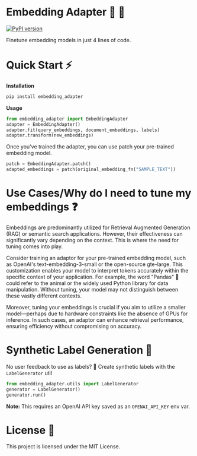 # Embedding Adapter 💬 📐

[![PyPI version](https://img.shields.io/pypi/v/embedding-adapter.svg)](https://pypi.org/project/embedding-adapter/)

Finetune embedding models in just 4 lines of code.

# Quick Start ⚡
**Installation**
```bash
pip install embedding_adapter
```
**Usage**
```python
from embedding_adapter import EmbeddingAdapter
adapter = EmbeddingAdapter()
adapter.fit(query_embeddings, document_embeddings, labels)
adapter.transform(new_embeddings)
```

Once you've trained the adapter, you can use patch your pre-trained embedding model.

```python
patch = EmbeddingAdapter.patch()
adapted_embeddings = patch(original_embedding_fn("SAMPLE_TEXT"))
```

# Use Cases/Why do I need to tune my embeddings ❓

Embeddings are predominantly utilized for Retrieval Augmented Generation (RAG) or semantic search applications. However, their effectiveness can significantly vary depending on the context. This is where the need for tuning comes into play.

Consider training an adaptor for your pre-trained embedding model, such as OpenAI's text-embedding-3-small or the open-source gte-large. This customization enables your model to interpret tokens accurately within the specific context of your application. For example, the word "Pandas" 🐼 could refer to the animal or the widely used Python library for data manipulation. Without tuning, your model may not distinguish between these vastly different contexts.

Moreover, tuning your embeddings is crucial if you aim to utilize a smaller model—perhaps due to hardware constraints like the absence of GPUs for inference. In such cases, an adaptor can enhance retrieval performance, ensuring efficiency without compromising on accuracy. 


# Synthetic Label Generation 🧪
No user feedback to use as labels? 🤔 Create synthetic labels with the `LabelGenerator` util

```python
from embedding_adapter.utils import LabelGenerator
generator = LabelGenerator()
generator.run()
```

**Note:** This requires an OpenAI API key saved as an `OPENAI_API_KEY` env var.

# License 📄

This project is licensed under the MIT License.
